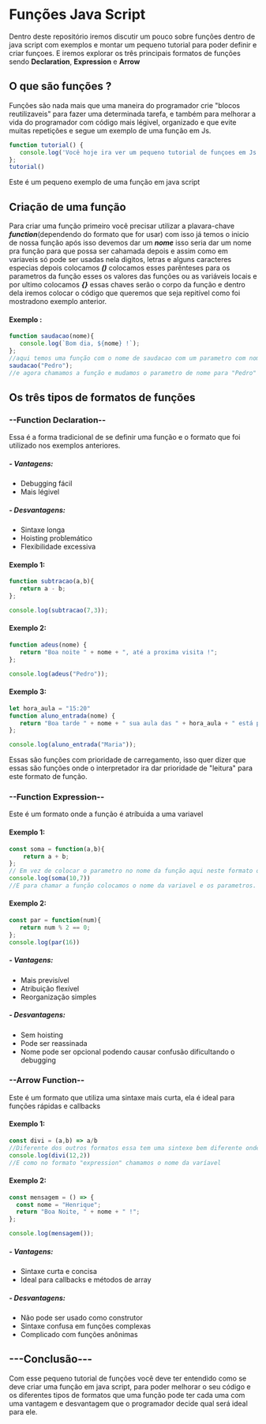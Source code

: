 # Funções Java Script
Dentro deste repositório iremos discutir um pouco sobre funções dentro de java script com exemplos e montar um pequeno tutorial para poder definir e criar
funçoes. E iremos explorar os três principais formatos de funções sendo **Declaration**, **Expression** e **Arrow**

## O que são funções ?
Funções são nada mais que uma maneira do programador crie "blocos reutilizaveis" para fazer uma determinada tarefa, e também para melhorar a vida do programador
com código mais légivel, organizado e que evite muitas repetições e segue um exemplo de uma função em Js.

```js
function tutorial() {
   console.log('Você hoje ira ver um pequeno tutorial de funçoes em Js !');
};
tutorial()
```

Este é um pequeno exemplo de uma função em java script

## Criação de uma função 
Para criar uma função primeiro você precisar utilizar a plavara-chave ***function***(dependendo do formato que for usar) com isso já temos o inicio  de nossa função 
após isso devemos dar um ***nome*** isso seria dar um nome pra função para que possa ser cahamada depois e assim como em variaveis 
só pode ser usadas nela digitos, letras e alguns caracteres especias depois colocamos ***()*** colocamos esses parênteses para os 
parametros da função esses os valores das funções ou as variáveis locais e por ultimo colocamos ***{}*** essas chaves serão o corpo da função 
e dentro dela iremos colocar o código que queremos que seja repitível como foi mostradono exemplo anterior.

#### Exemplo :
```js
function saudacao(nome){
   console.log(`Bom dia, ${nome} !`);
};
//aqui temos uma função com o nome de saudacao com um parametro com nome e dentro do bloco temos um console log
saudacao("Pedro");
//e agora chamamos a função e mudamos o parametro de nome para "Pedro"
```

## Os três tipos de formatos de funções
### --Function Declaration--
Essa é a forma tradicional de se definir uma função e o formato que foi utilizado nos exemplos anteriores.

##### - Vantagens:

- Debugging fácil 
- Mais légivel 
##### - Desvantagens:

- Sintaxe longa
- Hoisting problemático 
- Flexibilidade excessiva 

#### Exemplo 1: 
```js
function subtracao(a,b){
   return a - b;
};

console.log(subtracao(7,3));
```

#### Exemplo 2:
```js
function adeus(nome) {
   return "Boa noite " + nome + ", até a proxima visita !";
};

console.log(adeus("Pedro"));
```

#### Exemplo 3:
```js
let hora_aula = "15:20"
function aluno_entrada(nome) {
   return "Boa tarde " + nome + " sua aula das " + hora_aula + " está prete a começar !";
};

console.log(aluno_entrada("Maria"));
```
Essas são funções com prioridade de carregamento, isso quer dizer que essas são funções onde o interpretador ira dar prioridade de "leitura" para
este formato de função.

### --Function Expression--
Este é um formato onde a função é atríbuida a uma variavel

#### Exemplo 1:
```js
const soma = function(a,b){
    return a + b;
};
// Em vez de colocar o parametro no nome da função aqui neste formato o atribuimos a função
console.log(soma(10,7))
//E para chamar a função colocamos o nome da variavel e os parametros.
```

#### Exemplo 2:
```js
const par = function(num){
   return num % 2 == 0;
};
console.log(par(16))
```
##### - Vantagens:

- Mais previsível 
- Atribuição flexível 
- Reorganização simples 
##### - Desvantagens:

- Sem hoisting
- Pode ser reassinada
- Nome pode ser opcional podendo causar confusão dificultando o debugging

### --Arrow Function-- 
Este é um formato que utiliza uma sintaxe mais curta, ela é ideal para funções rápidas e callbacks

#### Exemplo 1:
```js
const divi = (a,b) => a/b
//Diferente dos outros formatos essa tem uma sintexe bem diferente onde o parametro é atribuido a variavel e utlizando uma arrow para montar o corpo da função e ela não utiliza do "function"
console.log(divi(12,2))
//E como no formato "expression" chamamos o nome da varíavel
```

#### Exemplo 2:
```js
const mensagem = () => {
  const nome = "Henrique";
  return "Boa Noite, " + nome + " !";
};

console.log(mensagem());
```

##### - Vantagens:

- Sintaxe curta e concisa
- Ideal para callbacks e métodos de array

##### - Desvantagens:

- Não pode ser usado como construtor
- Sintaxe confusa em funções complexas
- Complicado com funções anônimas 


## ---Conclusão---
Com esse pequeno tutorial de funções você deve ter entendido como se deve criar uma função em java script, para poder melhorar o seu código e os diferentes
tipos de formatos que uma função pode ter cada uma com uma vantagem e desvantagem que o programador decide qual será ideal para ele. 

